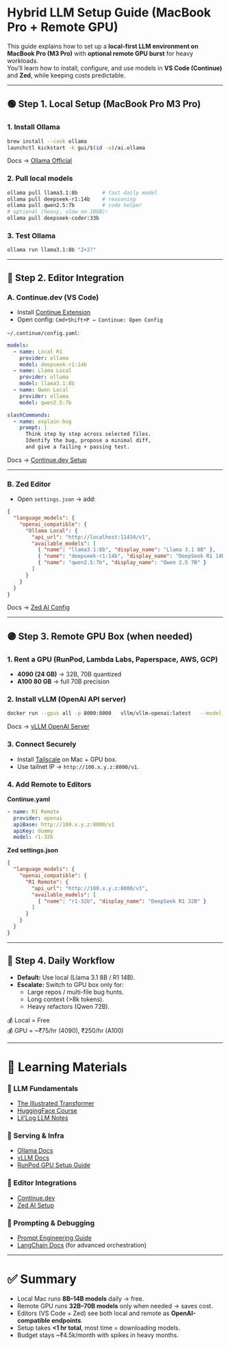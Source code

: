 # Hybrid LLM Setup Guide (MacBook Pro + Remote GPU)

This guide explains how to set up a **local-first LLM environment on MacBook Pro (M3 Pro)** with **optional remote GPU burst** for heavy workloads.  
You’ll learn how to install, configure, and use models in **VS Code (Continue)** and **Zed**, while keeping costs predictable.

---

## 🟢 Step 1. Local Setup (MacBook Pro M3 Pro)

### 1. Install Ollama
```bash
brew install --cask ollama
launchctl kickstart -k gui/$(id -u)/ai.ollama
```
Docs → [Ollama Official](https://ollama.ai/docs)

### 2. Pull local models
```bash
ollama pull llama3.1:8b        # fast daily model
ollama pull deepseek-r1:14b    # reasoning
ollama pull qwen2.5:7b         # code helper
# optional (heavy, slow on 18GB): 
ollama pull deepseek-coder:33b
```

### 3. Test Ollama
```bash
ollama run llama3.1:8b "2+2?"
```

---

## 🔵 Step 2. Editor Integration

### A. Continue.dev (VS Code)
- Install [Continue Extension](https://marketplace.visualstudio.com/items?itemName=Continue.continue)  
- Open config: `Cmd+Shift+P → Continue: Open Config`

`~/.continue/config.yaml`:
```yaml
models:
  - name: Local R1
    provider: ollama
    model: deepseek-r1:14b
  - name: Llama Local
    provider: ollama
    model: llama3.1:8b
  - name: Qwen Local
    provider: ollama
    model: qwen2.5:7b

slashCommands:
  - name: explain-bug
    prompt: |
      Think step by step across selected files.
      Identify the bug, propose a minimal diff,
      and give a failing + passing test.
```
Docs → [Continue.dev Setup](https://docs.continue.dev/getting-started)

---

### B. Zed Editor
- Open `settings.json` → add:

```json
{
  "language_models": {
    "openai_compatible": {
      "Ollama Local": {
        "api_url": "http://localhost:11434/v1",
        "available_models": [
          { "name": "llama3.1:8b", "display_name": "Llama 3.1 8B" },
          { "name": "deepseek-r1:14b", "display_name": "DeepSeek R1 14B" },
          { "name": "qwen2.5:7b", "display_name": "Qwen 2.5 7B" }
        ]
      }
    }
  }
}
```
Docs → [Zed AI Config](https://zed.dev/docs/ai)

---

## 🟣 Step 3. Remote GPU Box (when needed)

### 1. Rent a GPU (RunPod, Lambda Labs, Paperspace, AWS, GCP)
- **4090 (24 GB)** → 32B, 70B quantized  
- **A100 80 GB** → full 70B precision

### 2. Install vLLM (OpenAI API server)
```bash
docker run --gpus all -p 8000:8000   vllm/vllm-openai:latest   --model deepseek-ai/DeepSeek-R1-Distill-Qwen-32B   --max-model-len 32768
```
Docs → [vLLM OpenAI Server](https://docs.vllm.ai/en/latest/serving/openai_compatible_server.html)

### 3. Connect Securely
- Install [Tailscale](https://tailscale.com/download) on Mac + GPU box.  
- Use tailnet IP → `http://100.x.y.z:8000/v1`.

### 4. Add Remote to Editors

**Continue.yaml**
```yaml
- name: R1 Remote
  provider: openai
  apiBase: http://100.x.y.z:8000/v1
  apiKey: dummy
  model: r1-32b
```

**Zed settings.json**
```json
{
  "language_models": {
    "openai_compatible": {
      "R1 Remote": {
        "api_url": "http://100.x.y.z:8000/v1",
        "available_models": [
          { "name": "r1-32b", "display_name": "DeepSeek R1 32B" }
        ]
      }
    }
  }
}
```

---

## 🔴 Step 4. Daily Workflow

- **Default:** Use local (Llama 3.1 8B / R1 14B).  
- **Escalate:** Switch to GPU box only for:  
  - Large repos / multi-file bug hunts.  
  - Long context (>8k tokens).  
  - Heavy refactors (Qwen 72B).  

💰 Local = Free  
💰 GPU = ~₹75/hr (4090), ₹250/hr (A100)  

---

# 📖 Learning Materials

### 🔹 LLM Fundamentals
- [The Illustrated Transformer](https://jalammar.github.io/illustrated-transformer/)  
- [HuggingFace Course](https://huggingface.co/course/chapter1)  
- [Lil’Log LLM Notes](https://lilianweng.github.io/posts/)  

### 🔹 Serving & Infra
- [Ollama Docs](https://ollama.ai/docs)  
- [vLLM Docs](https://docs.vllm.ai)  
- [RunPod GPU Setup Guide](https://docs.runpod.io/docs)  

### 🔹 Editor Integrations
- [Continue.dev](https://docs.continue.dev)  
- [Zed AI Setup](https://zed.dev/docs/ai)  

### 🔹 Prompting & Debugging
- [Prompt Engineering Guide](https://www.promptingguide.ai/)  
- [LangChain Docs](https://python.langchain.com) (for advanced orchestration)  

---

# ✅ Summary

- Local Mac runs **8B–14B models** daily → free.  
- Remote GPU runs **32B–70B models** only when needed → saves cost.  
- Editors (VS Code + Zed) see both local and remote as **OpenAI-compatible endpoints**.  
- Setup takes **<1 hr total**, most time = downloading models.  
- Budget stays ~₹4.5k/month with spikes in heavy months.  
